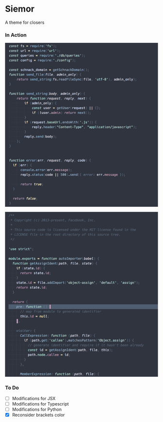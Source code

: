 # Siemor

A theme for closers

### In Action

![screenshot](assets/demo1.png)

![screenshot](assets/demo2.png)

### To Do

* [ ] Modifications for JSX
* [ ] Modifications for Typescript
* [ ] Modifications for Python
* [x] Reconsider brackets color
